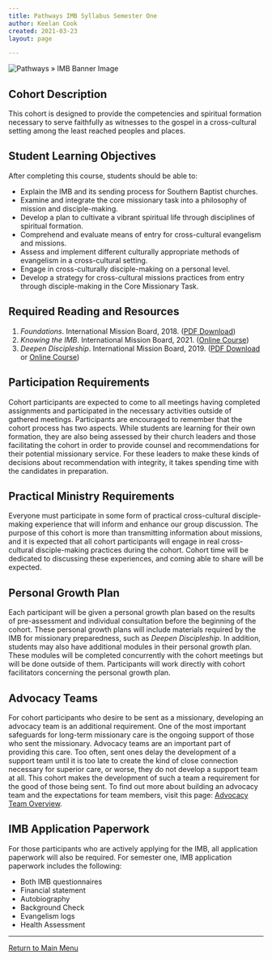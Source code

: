 ```yaml
---
title: Pathways IMB Syllabus Semester One
author: Keelan Cook
created: 2021-03-23
layout: page

---
```

![Pathways » IMB Banner Image](https://i.imgur.com/aeVVD30.png)

## Cohort Description
This cohort is designed to provide the competencies and spiritual formation necessary to serve faithfully as witnesses to the gospel in a cross-cultural setting among the least reached peoples and places.

## Student Learning Objectives
After completing this course, students should be able to:
* Explain the IMB and its sending process for Southern Baptist churches.
* Examine and integrate the core missionary task into a philosophy of mission and disciple-making.
* Develop a plan to cultivate a vibrant spiritual life through disciplines of spiritual formation.
* Comprehend and evaluate means of entry for cross-cultural evangelism and missions.
* Assess and implement different culturally appropriate methods of evangelism in a cross-cultural setting.
* Engage in cross-culturally disciple-making on a personal level.
* Develop a strategy for cross-cultural missions practices from entry through disciple-making in the Core Missionary Task.

## Required Reading and Resources
1. *Foundations*. International Mission Board, 2018. ([PDF Download](https://www.imb.org/wp-content/uploads/2020/03/Foundations-English-v2.pdf))
2. *Knowing the IMB*. International Mission Board, 2021. ([Online Course](https://imb.pathwright.com/library/knowing-imb/199579/about/))
3. *Deepen Discipleship*. International Mission Board, 2019. ([PDF Download](https://www.imb.org/wp-content/uploads/2019/10/Deepen-Discipleship-v2.pdf) or [Online Course](https://imb.pathwright.com/library/deepen-discipleship-055f43a0/102497/about/))

## Participation Requirements
Cohort participants are expected to come to all meetings having completed assignments and participated in the necessary activities outside of gathered meetings. Participants are encouraged to remember that the cohort process has two aspects. While students are learning for their own formation, they are also being assessed by their church leaders and those facilitating the cohort in order to provide counsel and recommendations for their potential missionary service. For these leaders to make these kinds of decisions about recommendation with integrity, it takes spending time with the candidates in preparation.

## Practical Ministry Requirements
Everyone must participate in some form of practical cross-cultural disciple-making experience that will inform and enhance our group discussion. The purpose of this cohort is more than transmitting information about missions, and it is expected that all cohort participants will engage in real cross-cultural disciple-making practices during the cohort. Cohort time will be dedicated to discussing these experiences, and coming able to share will be expected.

## Personal Growth Plan
Each participant will be given a personal growth plan based on the results of pre-assessment and individual consultation before the beginning of the cohort. These personal growth plans will include materials required by the IMB for missionary preparedness, such as *Deepen Discipleship*. In addition, students may also have additional modules in their personal growth plan. These modules will be completed concurrently with the cohort meetings but will be done outside of them. Participants will work directly with cohort facilitators concerning the personal growth plan.

## Advocacy Teams
For cohort participants who desire to be sent as a missionary, developing an advocacy team is an additional requirement. One of the most important safeguards for long-term missionary care is the ongoing support of those who sent the missionary. Advocacy teams are an important part of providing this care. Too often, sent ones delay the development of a support team until it is too late to create the kind of close connection necessary for superior care, or worse, they do not develop a support team at all. This cohort makes the development of such a team a requirement for the good of those being sent. To find out more about building an advocacy team and the expectations for team members, visit this page: [Advocacy Team Overview](https://pathways.ml/docs/advocacy-team-overview/).

## IMB Application Paperwork
For those participants who are actively applying for the IMB, all application paperwork will also be required. For semester one, IMB application paperwork includes the following:
* Both IMB questionnaires
* Financial statement
* Autobiography
* Background Check
* Evangelism logs
* Health Assessment

---

[Return to Main Menu](https://pathways.ml/pathways-imb/)